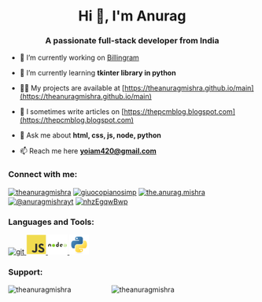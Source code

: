 <h1 align="center">Hi 👋, I'm Anurag</h1>
<h3 align="center">A passionate full-stack developer from India</h3>

- 🔭 I’m currently working on [Billingram](https://github.com/theAnuragMishra/billingram)

- 🌱 I’m currently learning **tkinter library in python**

- 👨‍💻 My projects are available at [https://theanuragmishra.github.io/main](https://theanuragmishra.github.io/main)

- 📝 I sometimes write articles on [https://thepcmblog.blogspot.com](https://thepcmblog.blogspot.com)

- 💬 Ask me about **html, css, js, node, python**

- 📫 Reach me here **yoiam420@gmail.com**

<h3 align="left">Connect with me:</h3>
<p align="left">
<a href="https://dev.to/theanuragmishra" target="blank"><img align="center" src="https://raw.githubusercontent.com/rahuldkjain/github-profile-readme-generator/master/src/images/icons/Social/devto.svg" alt="theanuragmishra" height="30" width="40" /></a>
<a href="https://twitter.com/giuocopianosimp" target="blank"><img align="center" src="https://raw.githubusercontent.com/rahuldkjain/github-profile-readme-generator/master/src/images/icons/Social/twitter.svg" alt="giuocopianosimp" height="30" width="40" /></a>
<a href="https://instagram.com/the.anurag.mishra" target="blank"><img align="center" src="https://raw.githubusercontent.com/rahuldkjain/github-profile-readme-generator/master/src/images/icons/Social/instagram.svg" alt="the.anurag.mishra" height="30" width="40" /></a>
<a href="https://www.youtube.com/c/@anuragmishrayt" target="blank"><img align="center" src="https://raw.githubusercontent.com/rahuldkjain/github-profile-readme-generator/master/src/images/icons/Social/youtube.svg" alt="@anuragmishrayt" height="30" width="40" /></a>
<a href="https://discord.gg/nhzEgqwBwp" target="blank"><img align="center" src="https://raw.githubusercontent.com/rahuldkjain/github-profile-readme-generator/master/src/images/icons/Social/discord.svg" alt="nhzEgqwBwp" height="30" width="40" /></a>
</p>

<h3 align="left">Languages and Tools:</h3>
<p align="left"> <a href="https://git-scm.com/" target="_blank" rel="noreferrer"> <img src="https://www.vectorlogo.zone/logos/git-scm/git-scm-icon.svg" alt="git" width="40" height="40"/> </a> <a href="https://developer.mozilla.org/en-US/docs/Web/JavaScript" target="_blank" rel="noreferrer"> <img src="https://raw.githubusercontent.com/devicons/devicon/master/icons/javascript/javascript-original.svg" alt="javascript" width="40" height="40"/> </a> <a href="https://nodejs.org" target="_blank" rel="noreferrer"> <img src="https://raw.githubusercontent.com/devicons/devicon/master/icons/nodejs/nodejs-original-wordmark.svg" alt="nodejs" width="40" height="40"/> </a> <a href="https://www.python.org" target="_blank" rel="noreferrer"> <img src="https://raw.githubusercontent.com/devicons/devicon/master/icons/python/python-original.svg" alt="python" width="40" height="40"/> </a> </p>

<h3 align="left">Support:</h3>
<p><a href="https://www.buymeacoffee.com/theanuragmishra"> <img align="left" src="https://cdn.buymeacoffee.com/buttons/v2/default-yellow.png" height="50" width="210" alt="theanuragmishra" /></a><a href="https://ko-fi.com/theanuragmishra"> <img align="left" src="https://cdn.ko-fi.com/cdn/kofi3.png?v=3" height="50" width="210" alt="theanuragmishra" /></a></p><br><br>
